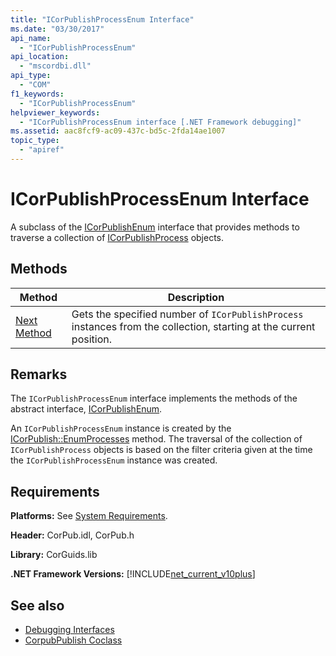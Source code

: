 ```yaml
---
title: "ICorPublishProcessEnum Interface"
ms.date: "03/30/2017"
api_name: 
  - "ICorPublishProcessEnum"
api_location: 
  - "mscordbi.dll"
api_type: 
  - "COM"
f1_keywords: 
  - "ICorPublishProcessEnum"
helpviewer_keywords: 
  - "ICorPublishProcessEnum interface [.NET Framework debugging]"
ms.assetid: aac8fcf9-ac09-437c-bd5c-2fda14ae1007
topic_type: 
  - "apiref"
---
```

# ICorPublishProcessEnum Interface
A subclass of the [ICorPublishEnum](icorpublishenum-interface.md) interface that provides methods to traverse a collection of [ICorPublishProcess](icorpublishprocess-interface.md) objects.  
  
## Methods  
  
|Method|Description|  
|------------|-----------------|  
|[Next Method](icorpublishprocessenum-next-method.md)|Gets the specified number of `ICorPublishProcess` instances from the collection, starting at the current position.|  
  
## Remarks  
 The `ICorPublishProcessEnum` interface implements the methods of the abstract interface, [ICorPublishEnum](icorpublishenum-interface.md).  
  
 An `ICorPublishProcessEnum` instance is created by the [ICorPublish::EnumProcesses](icorpublish-enumprocesses-method.md) method. The traversal of the collection of `ICorPublishProcess` objects is based on the filter criteria given at the time the `ICorPublishProcessEnum` instance was created.  
  
## Requirements  
 **Platforms:** See [System Requirements](../../get-started/system-requirements.md).  
  
 **Header:** CorPub.idl, CorPub.h  
  
 **Library:** CorGuids.lib  
  
 **.NET Framework Versions:** [!INCLUDE[net_current_v10plus](../../../../includes/net-current-v10plus-md.md)]  
  
## See also

- [Debugging Interfaces](debugging-interfaces.md)
- [CorpubPublish Coclass](corpubpublish-coclass.md)
